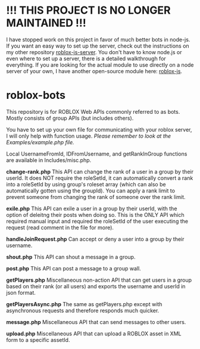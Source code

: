 # !!! THIS PROJECT IS NO LONGER MAINTAINED !!!
I have stopped work on this project in favor of much better bots in node-js. If you want an easy way to set up the server, check out the instructions on my other repository [roblox-js-server](https://github.com/sentanos/roblox-js-server). You don't have to know node.js or even where to set up a server, there is a detailed walkthrough for everything. If you are looking for the actual module to use directly on a node server of your own, I have another open-source module here: [roblox-js](https://github.com/sentanos/roblox-js).

# roblox-bots
This repository is for ROBLOX Web APIs commonly referred to as bots.
Mostly consists of group APIs (but includes others).

You have to set up your own file for communicating with your roblox server, I will only help with function usage.
<i>Please remember to look at the Examples/example.php file.</i>

Local UsernameFromId, IDFromUsername, and getRankInGroup functions are available in Includes/misc.php.

<b>change-rank.php</b>
This API can change the rank of a user in a group by their userId. It does NOT require the roleSetId, it can automatically convert a rank into a roleSetId by using group's roleset array (which can also be automatically gotten using the groupId). You can apply a rank limit to prevent someone from changing the rank of someone over the rank limit.

<b>exile.php</b>
This API can exile a user in a group by their userId, with the option of deleitng their posts when doing so. This is the ONLY API which required manual input and required the roleSetId of the user executing the request (read comment in the file for more).

<b>handleJoinRequest.php</b>
Can accept or deny a user into a group by their username.

<b>shout.php</b>
This API can shout a message in a group.

<b>post.php</b>
This API can post a message to a group wall.

<b>getPlayers.php</b>
Miscellaneous non-action API that can get users in a group based on their rank (or all users) and exports the username and userId in json format.

<b>getPlayersAsync.php</b>
The same as getPlayers.php except with asynchronous requests and therefore responds much quicker.

<b>message.php</b>
Miscellaneous API that can send messages to other users.

<b>upload.php</b>
Miscellaneous API that can upload a ROBLOX asset in XML form to a specific assetId.
